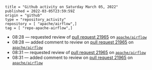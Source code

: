 ```
title = "Github activity on Saturday March 05, 2022"
published = 2022-03-05T23:59:59Z
origin = "github"
type = "repository_activity"
repository = [ "apache/airflow",]
tag = [ "repo-apache-airflow",]
```

* 08:28 — requested review of [pull request 21965](https://github.com/apache/airflow/pull/21965) on [`apache/airflow`](https://github.com/apache/airflow)
* 08:28 — added comment to review on [pull request 21965](https://github.com/apache/airflow/pull/21965) on [`apache/airflow`](https://github.com/apache/airflow)
* 08:31 — requested review of [pull request 21965](https://github.com/apache/airflow/pull/21965) on [`apache/airflow`](https://github.com/apache/airflow)
* 08:31 — added comment to review on [pull request 21965](https://github.com/apache/airflow/pull/21965) on [`apache/airflow`](https://github.com/apache/airflow)

